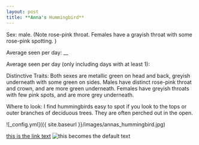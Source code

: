 ```yaml
---
layout: post
title: **Anna's Hummingbird**
---
```


Sex: male. (Note rose-pink throat. Females have a grayish throat with some rose-pink spotting. )

Average seen per day: __

Average seen per day (only including days with at least 1):

Distinctive Traits: Both sexes are metallic green on head and back, greyish underneath with some green on sides. Males have distinct rose-pink throat and crown, and are more green underneath. Females have greyish throats with few pink spots, and are more grey underneath. 

Where to look: I find hummingbirds easy to spot if you look to the tops or outer branches of deciduous trees. They are often perched out in the open. 

![_config.yml]({{ site.baseurl }}/images/annas_hummingbird.jpg)

[this is the link text](https://example.com)
![this becomes the default text](https://example.com/image.jpg)

